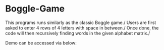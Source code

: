 # Boggle-Game
This programs runs similarly as the classic Boggle game./
Users are first asked to enter 4 rows of 4 letters with space in between./
Once done, the code will then recursively finding words in the given alphabet matrix./

Demo can be accessed via below:
